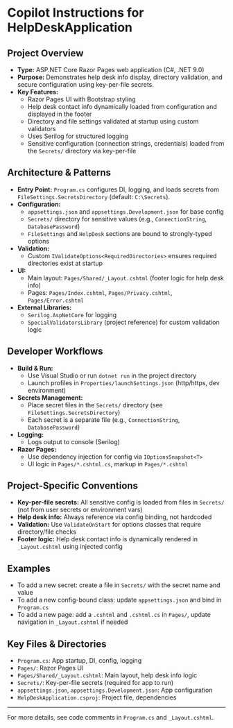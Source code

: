 # Copilot Instructions for HelpDeskApplication

## Project Overview
- **Type:** ASP.NET Core Razor Pages web application (C#, .NET 9.0)
- **Purpose:** Demonstrates help desk info display, directory validation, and secure configuration using key-per-file secrets.
- **Key Features:**
  - Razor Pages UI with Bootstrap styling
  - Help desk contact info dynamically loaded from configuration and displayed in the footer
  - Directory and file settings validated at startup using custom validators
  - Uses Serilog for structured logging
  - Sensitive configuration (connection strings, credentials) loaded from the `Secrets/` directory via key-per-file

## Architecture & Patterns
- **Entry Point:** `Program.cs` configures DI, logging, and loads secrets from `FileSettings.SecretsDirectory` (default: `C:\Secrets`).
- **Configuration:**
  - `appsettings.json` and `appsettings.Development.json` for base config
  - `Secrets/` directory for sensitive values (e.g., `ConnectionString`, `DatabasePassword`)
  - `FileSettings` and `HelpDesk` sections are bound to strongly-typed options
- **Validation:**
  - Custom `IValidateOptions<RequiredDirectories>` ensures required directories exist at startup
- **UI:**
  - Main layout: `Pages/Shared/_Layout.cshtml` (footer logic for help desk info)
  - Pages: `Pages/Index.cshtml`, `Pages/Privacy.cshtml`, `Pages/Error.cshtml`
- **External Libraries:**
  - `Serilog.AspNetCore` for logging
  - `SpecialValidatorsLibrary` (project reference) for custom validation logic

## Developer Workflows
- **Build & Run:**
  - Use Visual Studio or run `dotnet run` in the project directory
  - Launch profiles in `Properties/launchSettings.json` (http/https, dev environment)
- **Secrets Management:**
  - Place secret files in the `Secrets/` directory (see `FileSettings.SecretsDirectory`)
  - Each secret is a separate file (e.g., `ConnectionString`, `DatabasePassword`)
- **Logging:**
  - Logs output to console (Serilog)
- **Razor Pages:**
  - Use dependency injection for config via `IOptionsSnapshot<T>`
  - UI logic in `Pages/*.cshtml.cs`, markup in `Pages/*.cshtml`

## Project-Specific Conventions
- **Key-per-file secrets:** All sensitive config is loaded from files in `Secrets/` (not from user secrets or environment vars)
- **Help desk info:** Always reference via config binding, not hardcoded
- **Validation:** Use `ValidateOnStart` for options classes that require directory/file checks
- **Footer logic:** Help desk contact info is dynamically rendered in `_Layout.cshtml` using injected config

## Examples
- To add a new secret: create a file in `Secrets/` with the secret name and value
- To add a new config-bound class: update `appsettings.json` and bind in `Program.cs`
- To add a new page: add a `.cshtml` and `.cshtml.cs` in `Pages/`, update navigation in `_Layout.cshtml` if needed

## Key Files & Directories
- `Program.cs`: App startup, DI, config, logging
- `Pages/`: Razor Pages UI
- `Pages/Shared/_Layout.cshtml`: Main layout, help desk info logic
- `Secrets/`: Key-per-file secrets (required for app to run)
- `appsettings.json`, `appsettings.Development.json`: App configuration
- `HelpDeskApplication.csproj`: Project file, dependencies

---
For more details, see code comments in `Program.cs` and `_Layout.cshtml`.
